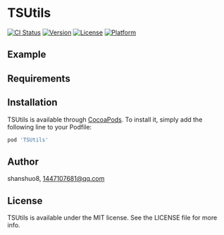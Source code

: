# TSUtils

[![CI Status](https://img.shields.io/travis/1447107681@qq.com/TSUtils.svg?style=flat)](https://travis-ci.org/1447107681@qq.com/TSUtils)
[![Version](https://img.shields.io/cocoapods/v/TSUtils.svg?style=flat)](https://cocoapods.org/pods/TSUtils)
[![License](https://img.shields.io/cocoapods/l/TSUtils.svg?style=flat)](https://cocoapods.org/pods/TSUtils)
[![Platform](https://img.shields.io/cocoapods/p/TSUtils.svg?style=flat)](https://cocoapods.org/pods/TSUtils)

## Example

## Requirements

## Installation

TSUtils is available through [CocoaPods](https://cocoapods.org). To install
it, simply add the following line to your Podfile:

```ruby
pod 'TSUtils'
```

## Author

shanshuo8, 1447107681@qq.com

## License

TSUtils is available under the MIT license. See the LICENSE file for more info.
